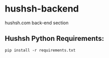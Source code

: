 # hushsh-backend
hushsh.com back-end section

## Hushsh Python Requirements:
```
pip install -r requirements.txt
```
